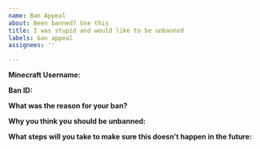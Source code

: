 ```yaml
---
name: Ban Appeal
about: Been banned? Use this
title: I was stupid and would like to be unbanned
labels: ban appeal
assignees: ''

---
```


**Minecraft Username:** 

**Ban ID:**

**What was the reason for your ban?** 


**Why you think you should be unbanned:**


**What steps will you take to make sure this doesn't happen in the future:**


